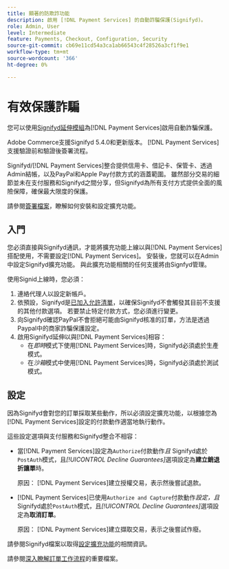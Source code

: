 ```yaml
---
title: 顯著的防欺詐功能
description: 啟用 [!DNL Payment Services] 的自動詐騙保護(Signifyd)。
role: Admin, User
level: Intermediate
feature: Payments, Checkout, Configuration, Security
source-git-commit: cb69e11cd54a3ca1ab66543c4f28526a3cf1f9e1
workflow-type: tm+mt
source-wordcount: '366'
ht-degree: 0%

---
```


# 有效保護詐騙

您可以使用[Signifyd延伸模組](https://commercemarketplace.adobe.com/signifyd-module-connect.html)為[!DNL Payment Services]啟用自動詐騙保護。

Adobe Commerce支援Signifyd 5.4.0和更新版本。 [!DNL Payment Services]支援驗證前和驗證後簽署流程。

Signifyd/[!DNL Payment Services]整合提供信用卡、借記卡、保管卡、透過Admin結帳，以及PayPal和Apple Pay付款方式的涵蓋範圍。 雖然部分交易的細節並未在支付服務和Signifyd之間分享，但Signifyd為所有支付方式提供全面的風險保障，確保最大限度的保護。

請參閱[簽署檔案](https://community.signifyd.com/support/s/article/magento-2-extension-install-guide?language=en_US#downloadandinstallingmagento2extension)，瞭解如何安裝和設定擴充功能。

## 入門

您必須直接與Signifyd通訊，才能將擴充功能上線以與[!DNL Payment Services]搭配使用，不需要設定[!DNL Payment Services]。 安裝後，您就可以在Admin中設定Signifyd擴充功能。 與此擴充功能相關的任何支援將由Signfyd管理。

使用Signid上線時，您必須：

1. 連絡代理人以設定新帳戶。
1. 依預設，Signifyd是[已加入允許清單](https://github.com/signifyd/magento2/blob/main/docs/RESTRICT-PAYMENTS.md)，以確保Signifyd不會觸發其目前不支援的其他付款選項。 若要禁止特定付款方式，您必須進行變更。
1. 向Signifyd確認PayPal不會拒絕可能由Signifyd核准的訂單，方法是透過Paypal中的商家詐騙保護設定。
1. 啟用Signifyd延伸以與[!DNL Payment Services]相容：
   * 在&#x200B;_即時_&#x200B;模式下使用[!DNL Payment Services]時，Signifyd必須處於生產模式。
   * 在&#x200B;_沙箱_&#x200B;模式中使用[!DNL Payment Services]時，Signifyd必須處於測試模式。

## 設定

因為Signifyd會對您的訂單採取某些動作，所以必須設定擴充功能，以根據您為[!DNL Payment Services]設定的付款動作適當地執行動作。

這些設定選項與支付服務和Signifyd整合不相容：

* 當[!DNL Payment Services]設定為`Authorize`付款動作&#x200B;_且_ Signifyd處於`PostAuth`模式，且&#x200B;_[!UICONTROL Decline Guarantees]_&#x200B;選項設定為&#x200B;**建立銷退折讓單**&#x200B;時。

  原因： [!DNL Payment Services]建立授權交易，表示然後嘗試退款。


* [!DNL Payment Services]已使用`Authorize and Capture`付款動作&#x200B;_設定，且_ Signifyd處於`PostAuth`模式，且&#x200B;_[!UICONTROL Decline Guarantees]_&#x200B;選項設定為&#x200B;**取消訂單**。

  原因： [!DNL Payment Services]建立擷取交易，表示之後嘗試作廢。


請參閱Signifyd檔案以取得[設定擴充功能](https://community.signifyd.com/support/s/article/magento-2-extension-install-guide?language=en_US#configuringmagento2extension)的相關資訊。

請參閱[深入瞭解訂單工作流程](https://community.signifyd.com/support/s/article/magento-2-extension-install-guide?language=en_US#howmagento2works)的重要檔案。

